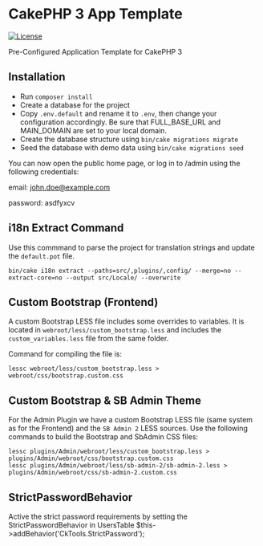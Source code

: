 # CakePHP 3 App Template

[![License](https://img.shields.io/badge/license-MIT-brightgreen.svg?style=flat-square)](LICENSE.txt)

Pre-Configured Application Template for CakePHP 3

## Installation

- Run `composer install`
- Create a database for the project
- Copy `.env.default` and rename it to `.env`, then change your configuration accordingly. Be sure that FULL_BASE_URL and MAIN_DOMAIN are set to your local domain.
- Create the database structure using `bin/cake migrations migrate`
- Seed the database with demo data using `bin/cake migrations seed`

You can now open the public home page, or log in to /admin using the following credentials:

email: john.doe@example.com

password: asdfyxcv


## i18n Extract Command

Use this commmand to parse the project for translation strings and update the `default.pot` file.

    bin/cake i18n extract --paths=src/,plugins/,config/ --merge=no --extract-core=no --output src/Locale/ --overwrite

## Custom Bootstrap (Frontend)

A custom Bootstrap LESS file includes some overrides to variables. It is located in `webroot/less/custom_bootstrap.less` and includes the `custom_variables.less` file from the same folder.

Command for compiling the file is:

    lessc webroot/less/custom_bootstrap.less > webroot/css/bootstrap.custom.css

## Custom Bootstrap & SB Admin Theme

For the Admin Plugin we have a custom Bootstrap LESS file (same system as for the Frontend) and the `SB Admin 2` LESS sources. Use the following commands to build the Bootstrap and SbAdmin CSS files:

    lessc plugins/Admin/webroot/less/custom_bootstrap.less > plugins/Admin/webroot/css/bootstrap.custom.css
    lessc plugins/Admin/webroot/less/sb-admin-2/sb-admin-2.less > plugins/Admin/webroot/css/sb-admin-2.custom.css


## StrictPasswordBehavior

Active the strict password requirements by setting the StrictPasswordBehavior in UsersTable
$this->addBehavior('CkTools.StrictPassword');

